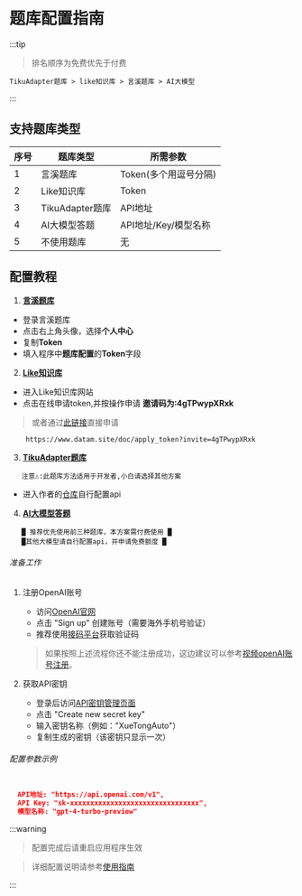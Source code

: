 # 题库配置指南

:::tip
> 排名顺序为免费优先于付费

    TikuAdapter题库 > like知识库 > 言溪题库 > AI大模型 
 
:::
## 支持题库类型

| 序号 | 题库类型       | 所需参数               | 
|------|----------------|------------------------|
| 1    | 言溪题库       | Token(多个用逗号分隔)  |
| 2    | Like知识库     | Token                  | 
| 3    | TikuAdapter题库| API地址               | 
| 4    | AI大模型答题   | API地址/Key/模型名称   | 
| 5    | 不使用题库     | 无                     | 


## 配置教程

1. **[言溪题库](https://tk.enncy.cn/)**

- 登录言溪题库
- 点击右上角头像，选择**个人中心**
- 复制**Token**
- 填入程序中**题库配置**的**Token**字段

2. **[Like知识库](https://www.datam.site/)**

- 进入Like知识库网站
- 点击在线申请token,并按操作申请 **邀请码为:4gTPwypXRxk**
> 或者通过[此链接](https://www.datam.site/doc/apply_token?invite=4gTPwypXRxk)直接申请
```mermaid
    https://www.datam.site/doc/apply_token?invite=4gTPwypXRxk
```

3. **[TikuAdapter题库](https://github.com/DokiDoki1103/tikuAdapter)**
```mermaid
   注意⚠:此题库方法适用于开发者,小白请选择其他方案
```
- 进入作者的[仓库](https://github.com/DokiDoki1103/tikuAdapter)自行配置api

4. **[AI大模型答题]()**
```mermaid
   █ 推荐优先使用前三种题库，本方案需付费使用 █
   █其他大模型请自行配置api，并申请免费额度 █
```

###### 准备工作
1. 注册OpenAI账号
   - 访问[OpenAI官网](https://openai.com/)
   - 点击 "Sign up" 创建账号（需要海外手机号验证）
   - 推荐使用[接码平台](https://sms-activate.org/?ref=7323970)获取验证码

    > 如果按照上述流程你还不能注册成功，这边建议可以参考[视频openAI账号注册](https://www.bilibili.com/video/BV1mc411Z7X7/?vd_source=7cb1c61f0691268ee0203c6180a5748d)。
    
2. 获取API密钥
   - 登录后访问[API密钥管理页面](https://platform.openai.com/api-keys)
   - 点击 "Create new secret key"
   - 输入密钥名称（例如："XueTongAuto"）
   - 复制生成的密钥（该密钥只显示一次）

######  配置参数示例
```json

  API地址: "https://api.openai.com/v1",
  API Key: "sk-xxxxxxxxxxxxxxxxxxxxxxxxxxxxxxxx",
  模型名称: "gpt-4-turbo-preview"
```



:::warning

> 配置完成后请重启应用程序生效

> 详细配置说明请参考[使用指南](../use-method)

:::